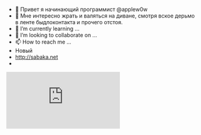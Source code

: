- 👋 Привет я начинающий программист @applew0w
- 👀 Мне интересно жрать и валяться на диване, смотря вское дерьмо в ленте быдлоконтакта и прочего отстоя.
- 🌱 I’m currently learning ...
- 💞️ I’m looking to collaborate on ...
- 📫 How to reach me ...
- Новый
- http://sabaka.net
- 
![Alt-текст](https://on-desktop.com/ru/images/wp.php?path=/wps/2018Animals___Cats_Large_gray_cat_with_a_surprised_look_123712_.jpg&wp=11 "Орк")
<!---
applew0w/applew0w is a ✨ special ✨ repository because its `README.md` (this file) appears on your GitHub profile.
You can click the Preview link to take a look at your changes.
--->
